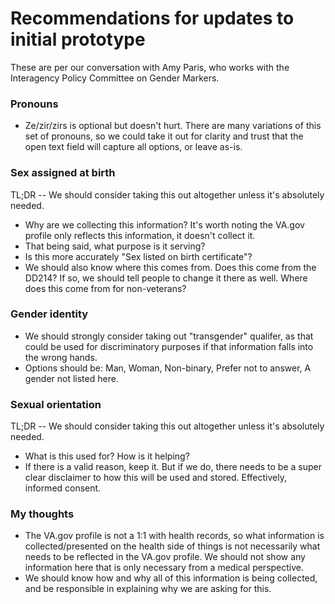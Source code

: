 # Recommendations for updates to initial prototype

These are per our conversation with Amy Paris, who works with the Interagency Policy Committee on Gender Markers.

### Pronouns

- Ze/zir/zirs is optional but doesn't hurt. There are many variations of this set of pronouns, so we could take it out for clarity and trust that the open text field will capture all options, or leave as-is.

### Sex assigned at birth

TL;DR -- We should consider taking this out altogether unless it's absolutely needed. 

- Why are we collecting this information? It's worth noting the VA.gov profile only reflects this information, it doesn't collect it.
- That being said, what purpose is it serving?
- Is this more accurately "Sex listed on birth certificate"?
- We should also know where this comes from. Does this come from the DD214? If so, we should tell people to change it there as well. Where does this come from for non-veterans?

### Gender identity

- We should strongly consider taking out "transgender" qualifer, as that could be used for discriminatory purposes if that information falls into the wrong hands.
- Options should be: Man, Woman, Non-binary, Prefer not to answer, A gender not listed here.

### Sexual orientation

TL;DR -- We should consider taking this out altogether unless it's absolutely needed. 

- What is this used for? How is it helping?
- If there is a valid reason, keep it. But if we do, there needs to be a super clear disclaimer to how this will be used and stored. Effectively, informed consent.

### My thoughts

- The VA.gov profile is not a 1:1 with health records, so what information is collected/presented on the health side of things is not necessarily what needs to be reflected in the VA.gov profile. We should not show any information here that is only necessary from a medical perspective.
- We should know how and why all of this information is being collected, and be responsible in explaining why we are asking for this.
